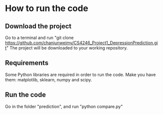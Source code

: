 # How to run the code

## Download the project
Go to a terminal and run "git clone https://github.com/chanjunweimy/CS4246_Project1_DepressionPrediction.git"
The project will be downloaded to your working repository.

##  Requirements
Some Python libraries are required in order to run the code.
Make you have them: matplotlib, sklearn, numpy and scipy.

## Run the code
Go in the folder "prediction", and run "python compare.py"